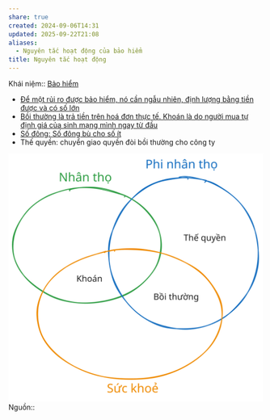 ```yaml
---
share: true
created: 2024-09-06T14:31
updated: 2025-09-22T21:08
aliases:
  - Nguyên tắc hoạt động của bảo hiểm
title: Nguyên tắc hoạt động
---
```

Khái niệm:: [Bảo hiểm](../../../../%CE%9E%20Kh%C3%A1i%20ni%E1%BB%87m/B%E1%BA%A3o%20hi%E1%BB%83m.md)
- [Để một rủi ro được bảo hiểm, nó cần ngẫu nhiên, định lượng bằng tiền được và có số lớn](./%C4%90%E1%BB%83%20m%E1%BB%99t%20r%E1%BB%A7i%20ro%20%C4%91%C6%B0%E1%BB%A3c%20b%E1%BA%A3o%20hi%E1%BB%83m,%20n%C3%B3%20c%E1%BA%A7n%20ng%E1%BA%ABu%20nhi%C3%AAn,%20%C4%91%E1%BB%8Bnh%20l%C6%B0%E1%BB%A3ng%20b%E1%BA%B1ng%20ti%E1%BB%81n%20%C4%91%C6%B0%E1%BB%A3c%20v%C3%A0%20c%C3%B3%20s%E1%BB%91%20l%E1%BB%9Bn.md)
- [Bồi thường là trả tiền trên hoá đơn thực tế. Khoán là do người mua tự định giá của sinh mạng mình ngay từ đầu](./B%E1%BB%93i%20th%C6%B0%E1%BB%9Dng%20l%C3%A0%20tr%E1%BA%A3%20ti%E1%BB%81n%20tr%C3%AAn%20ho%C3%A1%20%C4%91%C6%A1n%20th%E1%BB%B1c%20t%E1%BA%BF.%20Kho%C3%A1n%20l%C3%A0%20do%20ng%C6%B0%E1%BB%9Di%20mua%20t%E1%BB%B1%20%C4%91%E1%BB%8Bnh%20gi%C3%A1%20c%E1%BB%A7a%20sinh%20m%E1%BA%A1ng%20m%C3%ACnh%20ngay%20t%E1%BB%AB%20%C4%91%E1%BA%A7u.md)
- [Số đông: Số đông bù cho số ít](../Lo%E1%BA%A1i%20h%C3%ACnh%20b%E1%BA%A3o%20hi%E1%BB%83m/C%C3%A1c%20lo%E1%BA%A1i%20h%C3%ACnh%20b%E1%BA%A3o%20hi%E1%BB%83m%20nh%C3%A2n%20th%E1%BB%8D/B%E1%BA%A3o%20hi%E1%BB%83m%20nh%C3%A2n%20th%E1%BB%8D%20ho%E1%BA%A1t%20%C4%91%E1%BB%99ng%20b%E1%BA%B1ng%20vi%E1%BB%87c%20ph%C3%A2n%20t%C3%A1n%20r%E1%BB%A7i%20ro,%20l%E1%BA%A5y%20s%E1%BB%91%20%C4%91%C3%B4ng%20may%20m%E1%BA%AFn%20b%C3%B9%20cho%20s%E1%BB%91%20%C3%ADt%20xui%20x%E1%BA%BBo.md)
- Thế quyền: chuyển giao quyền đòi bồi thường cho công ty

![Các nguyên tắc được áp dụng cho từng loại hình bảo hiểm.excalidraw](../../../../../assets/attachments/C%C3%A1c%20nguy%C3%AAn%20t%E1%BA%AFc%20%C4%91%C6%B0%E1%BB%A3c%20%C3%A1p%20d%E1%BB%A5ng%20cho%20t%E1%BB%ABng%20lo%E1%BA%A1i%20h%C3%ACnh%20b%E1%BA%A3o%20hi%E1%BB%83m.svg)
Nguồn:: 
